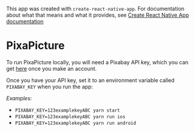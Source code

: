 This app was created with `create-react-native-app`. For documentation about what that means and what it provides, see [Create React Native App documentation](CREATE_REACT_NATIVE_APP_README.md)

# PixaPicture

To run PixaPicture locally, you will need a Pixabay API key, which you can get [here](https://pixabay.com/api/docs/#api_search_images) once you make an account.

Once you have your API key, set it to an environment variable called `PIXABAY_KEY` when you run the app:

*Examples:*

- `PIXABAY_KEY=123examplekeyABC yarn start`
- `PIXABAY_KEY=123examplekeyABC yarn run ios`
- `PIXABAY_KEY=123examplekeyABC yarn run android`

